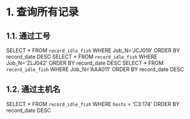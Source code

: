 # 1. 查询所有记录

## 1.1. 通过工号

SELECT * FROM `record_idle_fish` WHERE Job_N='JCJ019' ORDER BY record_date DESC
SELECT * FROM `record_idle_fish` WHERE Job_N='ZLJ042' ORDER BY record_date DESC
SELECT * FROM `record_idle_fish` WHERE Job_N='AAA011' ORDER BY record_date DESC

## 1.2. 通过主机名

SELECT * FROM `record_idle_fish` WHERE `hosts` = 'C3:174' ORDER BY record_date DESC
